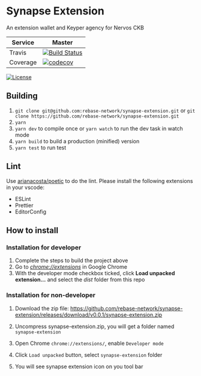 # Synapse Extension

An extension wallet and Keyper agency for Nervos CKB

| Service  | Master   |
| -------- | -------- |
| Travis   | [![Build Status](https://travis-ci.com/rebase-network/synapse-extension.svg?branch=master)](https://travis-ci.com/rebase-network/synapse-extension)  |
| Coverage | [![codecov](https://codecov.io/gh/rebase-network/synapse-extension/branch/master/graph/badge.svg)](https://codecov.io/gh/rebase-network/synapse-extension)|

[![License](https://img.shields.io/github/license/rebase-network/synapse-extension)](./LICENSE)

## Building

1. `git clone git@github.com:rebase-network/synapse-extension.git`
   or
   `git clone https://github.com/rebase-network/synapse-extension.git`
2. `yarn`
3. `yarn dev` to compile once or `yarn watch` to run the dev task in watch mode
4. `yarn build` to build a production (minified) version
5. `yarn test` to run test

## Lint

Use [arianacosta/poetic](https://github.com/arianacosta/poetic) to do the lint. Please install the following extensions in your vscode:

- ESLint
- Prettier
- EditorConfig

## How to install

### Installation for developer

1. Complete the steps to build the project above
2. Go to [_chrome://extensions_](chrome://extensions) in Google Chrome
3. With the developer mode checkbox ticked, click **Load unpacked extension...** and select the _dist_ folder from this repo

### Installation for non-developer

1. Download the zip file: https://github.com/rebase-network/synapse-extension/releases/download/v0.0.1/synapse-extension.zip

2. Uncompress synapse-extension.zip, you will get a folder named `synapse-extension`

3. Open Chrome `chrome://extensions/`, enable `Developer mode`

4. Click `Load unpacked` button, select `synapse-extension` folder

5. You will see synapse extension icon on you tool bar
